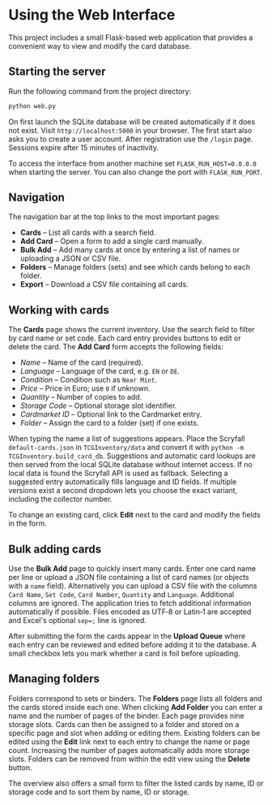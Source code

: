 # Using the Web Interface

This project includes a small Flask-based web application that provides a convenient way to view and modify the card database.

## Starting the server

Run the following command from the project directory:

```bash
python web.py
```

On first launch the SQLite database will be created automatically if it does not exist. Visit `http://localhost:5000` in your browser.
The first start also asks you to create a user account. After registration use
the `/login` page. Sessions expire after 15 minutes of inactivity.

To access the interface from another machine set `FLASK_RUN_HOST=0.0.0.0` when starting the server. You can also change the port with `FLASK_RUN_PORT`.

## Navigation

The navigation bar at the top links to the most important pages:

- **Cards** – List all cards with a search field.
- **Add Card** – Open a form to add a single card manually.
- **Bulk Add** – Add many cards at once by entering a list of names or uploading a JSON or CSV file.
- **Folders** – Manage folders (sets) and see which cards belong to each folder.
- **Export** – Download a CSV file containing all cards.

## Working with cards

The **Cards** page shows the current inventory. Use the search field to filter by card name or set code. Each card entry provides buttons to edit or delete the card. The **Add Card** form accepts the following fields:

- *Name* – Name of the card (required).
- *Language* – Language of the card, e.g. `EN` or `DE`.
- *Condition* – Condition such as `Near Mint`.
- *Price* – Price in Euro; use `0` if unknown.
- *Quantity* – Number of copies to add.
- *Storage Code* – Optional storage slot identifier.
- *Cardmarket ID* – Optional link to the Cardmarket entry.
- *Folder* – Assign the card to a folder (set) if one exists.

When typing the name a list of suggestions appears.  Place the Scryfall
``default-cards.json`` in ``TCGInventory/data`` and convert it with
``python -m TCGInventory.build_card_db``.  Suggestions and automatic
card lookups are then served from the local SQLite database without
internet access.  If no local data is found the Scryfall API is used as
fallback.
Selecting a suggested entry automatically fills language and ID fields. If
multiple versions exist a second dropdown lets you choose the exact variant,
including the collector number.

To change an existing card, click **Edit** next to the card and modify the fields in the form.

## Bulk adding cards

Use the **Bulk Add** page to quickly insert many cards. Enter one card name per line or upload a JSON file containing a list of card names (or objects with a `name` field). Alternatively you can upload a CSV file with the columns `Card Name`, `Set Code`, `Card Number`, `Quantity` and `Language`. Additional columns are ignored. The application tries to fetch additional information automatically if possible. Files encoded as UTF‑8 or Latin‑1 are accepted and Excel's optional `sep=;` line is ignored.

After submitting the form the cards appear in the **Upload Queue** where each entry can be reviewed and edited before adding it to the database.
A small checkbox lets you mark whether a card is foil before uploading.

## Managing folders

Folders correspond to sets or binders. The **Folders** page lists all folders and the cards stored inside each one. When clicking **Add Folder** you can enter a name and the number of pages of the binder. Each page provides nine storage slots. Cards can then be assigned to a folder and stored on a specific page and slot when adding or editing them. Existing folders can be edited using the **Edit** link next to each entry to change the name or page count. Increasing the number of pages automatically adds more storage slots. Folders can be removed from within the edit view using the **Delete** button.

The overview also offers a small form to filter the listed cards by name, ID or storage code and to sort them by name, ID or storage.

